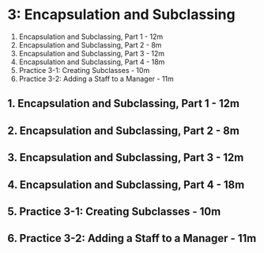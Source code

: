 # 3: Encapsulation and Subclassing

1. Encapsulation and Subclassing, Part 1 - 12m
2. Encapsulation and Subclassing, Part 2 - 8m
3. Encapsulation and Subclassing, Part 3 - 12m
4. Encapsulation and Subclassing, Part 4 - 18m
5. Practice 3-1: Creating Subclasses - 10m
6. Practice 3-2: Adding a Staff to a Manager - 11m

## 1. Encapsulation and Subclassing, Part 1 - 12m
## 2. Encapsulation and Subclassing, Part 2 - 8m
## 3. Encapsulation and Subclassing, Part 3 - 12m
## 4. Encapsulation and Subclassing, Part 4 - 18m
## 5. Practice 3-1: Creating Subclasses - 10m
## 6. Practice 3-2: Adding a Staff to a Manager - 11m
